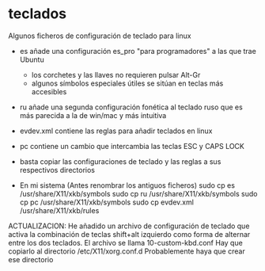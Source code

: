 # teclados
Algunos ficheros de configuración de teclado para linux
- es añade una configuración es_pro "para programadores" a las que trae Ubuntu
    - los corchetes y las llaves no requieren pulsar Alt-Gr
    - algunos símbolos especiales útiles se sitúan en teclas más accesibles
- ru añade una segunda configuración fonética al teclado ruso que es más parecida a la de win/mac y más intuitiva
- evdev.xml contiene las reglas para añadir teclados en linux
- pc contiene un cambio que intercambia las teclas ESC y CAPS LOCK
- basta copiar las configuraciones de teclado y las reglas a sus respectivos directorios

- En mi sistema (Antes renombrar los antiguos ficheros)
sudo cp es /usr/share/X11/xkb/symbols
sudo cp ru /usr/share/X11/xkb/symbols
sudo cp pc /usr/share/X11/xkb/symbols
sudo cp evdev.xml /usr/share/X11/xkb/rules

ACTUALIZACION: He añadido un archivo de configuración de teclado que activa
la combinación de teclas shift+alt izquierdo como forma de alternar entre los dos teclados. El archivo se llama 10-custom-kbd.conf
Hay que copiarlo al directorio /etc/X11/xorg.conf.d
Probablemente haya que crear ese directorio
